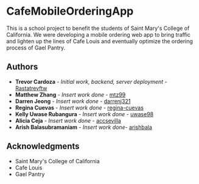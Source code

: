 # CafeMobileOrderingApp

This is a school project to benefit the students of Saint Mary's College of California.
We were developing a mobile ordering web app to bring traffic and lighten up the lines of Cafe Louis and eventually optimize the ordering process of Gael Pantry.


## Authors

* **Trevor Cardoza** - *Initial work, backend, server deployment* - [Rastatrevftw](https://github.com/Rastatrevftw1538)
* **Matthew Zhang** - *Insert work done* - [mtz99](https://github.com/mtz99)
* **Darren Jeong** - *Insert work done* - [darrenj321](https://github.com/darrenj321)
* **Regina Cuevas** - *Insert work done* - [regina-cuevas](https://github.com/regina-cuevas)
* **Kelly Uwase Rubangura** - *Insert work done* - [uwase98](https://github.com/uwase98)
* **Alicia Ceja** - *Insert work done* - [accsevilla](https://github.com/accsevilla)
* **Arish Balasubramaniam** - *Insert work done*- [arishbala](https://github.com/arishbala)

## Acknowledgments

* Saint Mary's College of California
* Cafe Louis
* Gael Pantry
